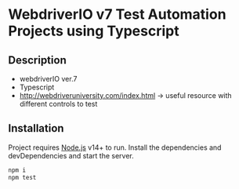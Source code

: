 # WebdriverIO v7 Test Automation Projects using Typescript
## Description
- webdriverIO ver.7
- Typescript
- http://webdriveruniversity.com/index.html -> useful resource with different controls to test

## Installation

Project requires [Node.js](https://nodejs.org/) v14+ to run.
Install the dependencies and devDependencies and start the server.

```sh
npm i
npm test
```
